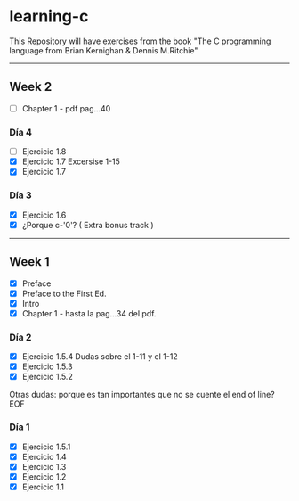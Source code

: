 # learning-c

This Repository will have exercises from the book "The C programming language from Brian Kernighan &amp; Dennis M.Ritchie"

---

## Week 2

- [ ] Chapter 1 - pdf pag...40

### Día 4

- [ ] Ejercicio 1.8
- [x] Ejercicio 1.7 Excersise 1-15
- [x] Ejercicio 1.7

### Día 3

- [x] Ejercicio 1.6
- [x] ¿Porque c-'0'? ( Extra bonus track )

---

## Week 1

- [x] Preface
- [x] Preface to the First Ed.
- [x] Intro
- [x] Chapter 1 - hasta la pag...34 del pdf.

### Día 2

- [x] Ejercicio 1.5.4 Dudas sobre el 1-11 y el 1-12
- [x] Ejercicio 1.5.3
- [x] Ejercicio 1.5.2

Otras dudas: porque es tan importantes que no se cuente el end of line? EOF

### Día 1

- [x] Ejercicio 1.5.1
- [x] Ejercicio 1.4
- [x] Ejercicio 1.3
- [x] Ejercicio 1.2
- [x] Ejercicio 1.1
